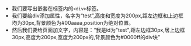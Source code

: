 - 我们要写出嵌套在<body>标签内的`<div>`标签。
- 我们要给div添加属性，名字为“test”,高度和宽度为200px,距左边框和上边框均为30px,背景颜色为#00aaaa,position为绝对位置。
- 然后我们要给页面加文字，内容是：“我是id为"test",距左边框30px,居上边框30px,高度为200px,宽度为200px的,背景颜色为#0000ff的div块”